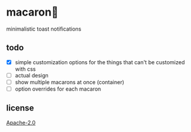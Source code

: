 # macaron🍩

minimalistic toast notifications

## todo

- [x] simple customization options for the things that can't be customized with css
- [ ] actual design
- [ ] show multiple macarons at once (container)
- [ ] option overrides for each macaron

## license

[Apache-2.0](LICENSE)